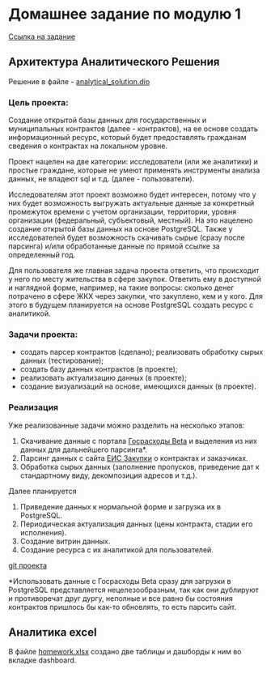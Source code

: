 # Домашнее задание по модулю 1
[Ссылка на задание](https://github.com/Data-Learn/data-engineering/tree/master/DE-101%20Modules/Module01/DE%20-%20101%20Lab%201.1)

## Архитектура Аналитического Решения
Решение в файле - [analytical_solution.dio](https://github.com/Gleb01548/DE-101/blob/main/Module1/analytical_solution.dio)


### Цель проекта:

Cоздание открытой базы данных для государственных и муниципальных контрактов (далее - контрактов), на ее основе создать информационный ресурс, который будет предоставлять гражданам сведения о контрактах на локальном уровне.

Проект нацелен на две категории: исследователи (или же аналитики) и простые граждане, которые не умеют применять инструменты анализа данных, не владеют sql и т.д. (далее - пользователи). 

Исследователям этот проект возможно будет интересен, потому что у них будет возможность выгружать актуальные данные за конкретный промежуток времени с учетом организации, территории, уровня организации (федеральный, субъектовый, местный). На это нацелено создание открытой базы данных на основе PostgreSQL. 
Также у исследователей будет возможность скачивать сырые (сразу после парсинга) и/или обработанные данные по прямой ссылке за определенный год. 

Для пользователя же главная задача проекта ответить, что происходит у него по месту жительства в сфере закупок. Ответить ему в доступной и наглядной форме, например, на такие вопросы: сколько денег потрачено в сфере ЖКХ через закупки, что закуплено, кем и у кого. 
Для этого в будущем планируется на основе PostgreSQL создать ресурс с аналитикой. 

### Задачи проекта:
- создать парсер контрактов (сделано);
реализовать обработку сырых данных (тестирование);
- создать базу данных контрактов (в проекте);
- реализовать актуализацию данных (в проекте);
- создание визуализаций на основе, имеющихся данных (в проекте).

### Реализация
Уже реализованные задачи можно разделить на несколько этапов: 
1. Скачивание данные с портала [Госрасходы Beta](https://spending.gov.ru) и выделения из них данных для дальнейшего парсинга*.
2. Парсинг данных с сайта [ЕИС Закупки](https://zakupki.gov.ru) о контрактах и заказчиках. 
3. Обработка сырых данных (заполнение пропусков, приведение дат к стандартному виду, декомпозиция адресов и т.д.).  
   
Далее планируется 
   1. Приведение данных к нормальной форме и загрузка их в PostgreSQL. 
   2. Периодическая актуализация данных (цены контракта, стадии его исполнения). 
   3. Создание витрин данных.
   4. Создание ресурса с их аналитикой для пользователей. 


[git проекта](https://github.com/Gleb01548/contract_database/blob/main/README.md)

*Использовать данные с Госрасходы Beta сразу для загрузки в PostgreSQL представляется нецелезообразным, так как они дублируют и противоречат друг дургу, неполные и все равно бы состояния контрактов пришлось бы как-то обновлять, то есть парсить сайт. 

## Аналитика excel
В файле [homework.xlsx](https://github.com/Gleb01548/DE-101/blob/main/Module1/homework.xlsx) создано две таблицы и дашборды к ним во вкладке dashboard.

